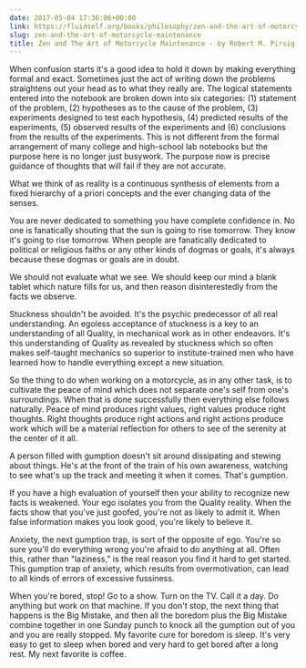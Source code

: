 ```yaml
---
date: 2017-05-04 17:36:06+00:00
link: https://fluidself.org/books/philosophy/zen-and-the-art-of-motorcycle-maintenance
slug: zen-and-the-art-of-motorcycle-maintenance
title: Zen and The Art of Motorcycle Maintenance - by Robert M. Pirsig
---
```


When confusion starts it's a good idea to hold it down by making everything formal and exact. Sometimes just the act of writing down the problems straightens out your head as to what they really are. The logical statements entered into the notebook are broken down into six categories: (1) statement of the problem, (2) hypotheses as to the cause of the problem, (3) experiments designed to test each hypothesis, (4) predicted results of the experiments, (5) observed results of the experiments and (6) conclusions from the results of the experiments. This is not different from the formal arrangement of many college and high-school lab notebooks but the purpose here is no longer just busywork. The purpose now is precise guidance of thoughts that will fail if they are not accurate.

What we think of as reality is a continuous synthesis of elements from a fixed hierarchy of a priori concepts and the ever changing data of the senses.

You are never dedicated to something you have complete confidence in. No one is fanatically shouting that the sun is going to rise tomorrow. They know it's going to rise tomorrow. When people are fanatically dedicated to political or religious faiths or any other kinds of dogmas or goals, it's always because these dogmas or goals are in doubt.

We should not evaluate what we see. We should keep our mind a blank tablet which nature fills for us, and then reason disinterestedly from the facts we observe.

Stuckness shouldn't be avoided. It's the psychic predecessor of all real understanding. An egoless acceptance of stuckness is a key to an understanding of all Quality, in mechanical work as in other endeavors. It's this understanding of Quality as revealed by stuckness which so often makes self-taught mechanics so superior to institute-trained men who have learned how to handle everything except a new situation.

So the thing to do when working on a motorcycle, as in any other task, is to cultivate the peace of mind which does not separate one's self from one's surroundings. When that is done successfully then everything else follows naturally. Peace of mind produces right values, right values produce right thoughts. Right thoughts produce right actions and right actions produce work which will be a material reflection for others to see of the serenity at the center of it all.

A person filled with gumption doesn't sit around dissipating and stewing about things. He's at the front of the train of his own awareness, watching to see what's up the track and meeting it when it comes. That's gumption.

If you have a high evaluation of yourself then your ability to recognize new facts is weakened. Your ego isolates you from the Quality reality. When the facts show that you've just goofed, you're not as likely to admit it. When false information makes you look good, you're likely to believe it.

Anxiety, the next gumption trap, is sort of the opposite of ego. You're so sure you'll do everything wrong you're afraid to do anything at all. Often this, rather than "laziness," is the real reason you find it hard to get started. This gumption trap of anxiety, which results from overmotivation, can lead to all kinds of errors of excessive fussiness.

When you're bored, stop! Go to a show. Turn on the TV. Call it a day. Do anything but work on that machine. If you don't stop, the next thing that happens is the Big Mistake, and then all the boredom plus the Big Mistake combine together in one Sunday punch to knock all the gumption out of you and you are really stopped. My favorite cure for boredom is sleep. It's very easy to get to sleep when bored and very hard to get bored after a long rest. My next favorite is coffee.
